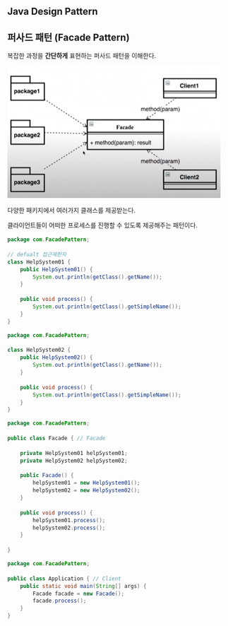 ## Java Design Pattern



## 퍼사드 패턴 (Facade Pattern)

복잡한 과정을 **간단하게** 표현하는 퍼사드 패턴을 이해한다.



![image-20200421144251830](22_Facade.assets/image-20200421144251830.png)

다양한 패키지에서 여러가지 클래스를 제공받는다.

클라이언트들이 어떠한 프로세스를 진행할 수 있도록 제공해주는 패턴이다.



```java
package com.FacadePattern;

// defualt 접근제한자
class HelpSystem01 {
    public HelpSystem01() {
        System.out.println(getClass().getName());
    }

    public void process() {
        System.out.println(getClass().getSimpleName());
    }
}
```



```java
package com.FacadePattern;

class HelpSystem02 {
    public HelpSystem02() {
        System.out.println(getClass().getName());
    }

    public void process() {
        System.out.println(getClass().getSimpleName());
    }
}
```

```java
package com.FacadePattern;

public class Facade { // Facade

    private HelpSystem01 helpSystem01;
    private HelpSystem02 helpSystem02;

    public Facade() {
        helpSystem01 = new HelpSystem01();
        helpSystem02 = new HelpSystem02();
    }

    public void process() {
        helpSystem01.process();
        helpSystem02.process();
    }

}
```

```java
package com.FacadePattern;

public class Application { // Client
    public static void main(String[] args) {
        Facade facade = new Facade();
        facade.process();
    }
}
```